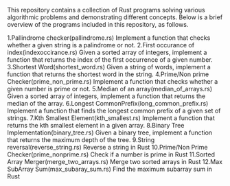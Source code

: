 This repository contains a collection of Rust programs solving various algorithmic problems and
demonstrating different concepts. Below is a brief overview of the programs included in
this repository, as follows.

1.Pallindrome checker(pallindrome.rs)
Implement a function that checks whether a given string is a palindrome or not.
2.First occurance of index(indexoccirance.rs)
Given a sorted array of integers, implement a function that returns the index of the first occurrence of a given number.
3.Shortest Word(shortest_word.rs)
Given a string of words, implement a function that returns the shortest word in the string.
4.Prime/Non prime Checker(prime_non_prime.rs)
Implement a function that checks whether a given number is prime or not.
5.Median of an array(median_of_arrays.rs)
Given a sorted array of integers, implement a function that returns the median of the array.
6.Longest CommonPrefix(long_common_prefix.rs)
Implement a function that finds the longest common prefix of a given set of strings.
7.Kth Smallest Element(kth_smallest.rs)
Implement a function that returns the kth smallest element in a given array.
8.Binary Tree Implementation(binary_tree.rs)
Given a binary tree, implement a function that returns the maximum depth of the tree.
9.String reversal(reverse_string.rs)
Reverse a string in Rust
10.Prime/Non Prime Checker(prime_nonprime.rs)
Check if a number is prime in Rust
11.Sorted Array Merger(merge_two_arrays.rs)
Merge two sorted arrays in Rust
12.Max SubArray Sum(max_subaray_sum.rs)
Find the maximum subarray sum in Rust

